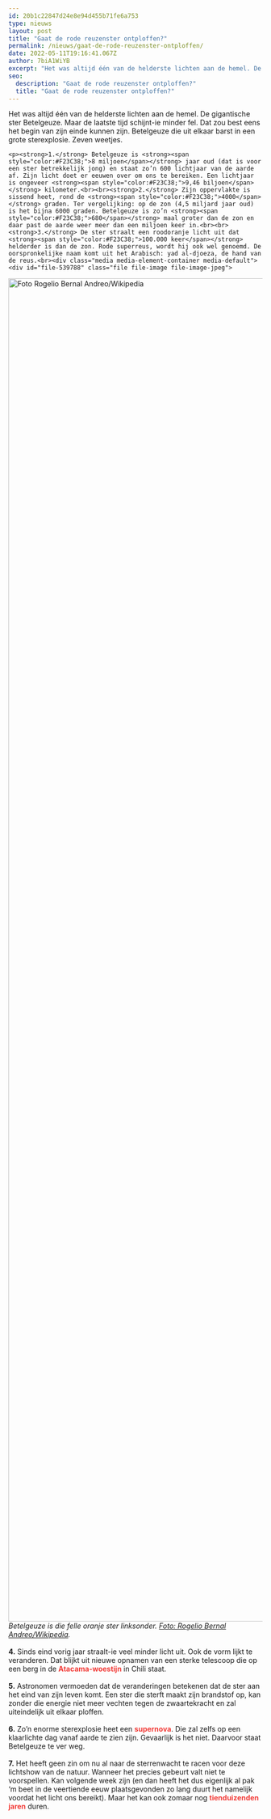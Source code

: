 ```yaml
---
id: 20b1c22847d24e8e94d455b71fe6a753
type: nieuws
layout: post
title: "Gaat de rode reuzenster ontploffen?"
permalink: /nieuws/gaat-de-rode-reuzenster-ontploffen/
date: 2022-05-11T19:16:41.067Z
author: 7biA1WiYB
excerpt: "Het was altijd één van de helderste lichten aan de hemel. De gigantische ster Betelgeuze. Maar de laatste tijd schijnt-ie minder fel. Dat zou best eens het begin van zijn einde kunnen zijn. Betelgeuze die uit elkaar barst in een grote sterexplosie. Zeven weetjes.  "
seo:
  description: "Gaat de rode reuzenster ontploffen?"
  title: "Gaat de rode reuzenster ontploffen?"
---
```

Het was altijd één van de helderste lichten aan de hemel. De gigantische ster Betelgeuze. Maar de laatste tijd schijnt-ie minder fel. Dat zou best eens het begin van zijn einde kunnen zijn. Betelgeuze die uit elkaar barst in een grote sterexplosie. Zeven weetjes.  

    <p><strong>1.</strong> Betelgeuze is <strong><span style="color:#F23C38;">8 miljoen</span></strong> jaar oud (dat is voor een ster betrekkelijk jong) en staat zo’n 600 lichtjaar van de aarde af. Zijn licht doet er eeuwen over om ons te bereiken. Een lichtjaar is ongeveer <strong><span style="color:#F23C38;">9,46 biljoen</span></strong> kilometer.<br><br><strong>2.</strong> Zijn oppervlakte is sissend heet, rond de <strong><span style="color:#F23C38;">4000</span></strong> graden. Ter vergelijking: op de zon (4,5 miljard jaar oud) is het bijna 6000 graden. Betelgeuze is zo’n <strong><span style="color:#F23C38;">680</span></strong> maal groter dan de zon en daar past de aarde weer meer dan een miljoen keer in.<br><br><strong>3.</strong> De ster straalt een roodoranje licht uit dat <strong><span style="color:#F23C38;">100.000 keer</span></strong> helderder is dan de zon. Rode superreus, wordt hij ook wel genoemd. De oorspronkelijke naam komt uit het Arabisch: yad al-djoeza, de hand van de reus.<br><div class="media media-element-container media-default"><div id="file-539788" class="file file-image file-image-jpeg">

        
  
  <div class="content">
    <img alt="Foto Rogelio Bernal Andreo/Wikipedia" title="Foto Rogelio Bernal Andreo/Wikipedia" height="2657" width="4096" class="media-element file-default" data-delta="1" src="https://7dagen.netlify.app/sites/default/files/RBA_Orion_HeadToToes_1.jpg">  </div>

  
</div>
</div><em>Betelgeuze is die felle oranje ster linksonder. <a href="http://deepskycolors.com/astro/JPEG/RBA_Orion_HeadToToes.jpg" target="_blank">Foto: Rogelio Bernal Andreo/Wikipedia</a>.</em><br><br><strong>4.</strong> Sinds eind vorig jaar straalt-ie veel minder licht uit. Ook de vorm lijkt te veranderen. Dat blijkt uit nieuwe opnamen van een sterke telescoop die op een berg in de <strong><span style="color:#F23C38;">Atacama-woestijn</span></strong> in Chili staat.<br><br><strong>5.</strong> Astronomen vermoeden dat de veranderingen betekenen dat de ster aan het eind van zijn leven komt. Een ster die sterft maakt zijn brandstof op, kan zonder die energie niet meer vechten tegen de zwaartekracht en zal uiteindelijk uit elkaar ploffen.<br><br><strong>6.</strong> Zo’n enorme sterexplosie heet een <strong><span style="color:#F23C38;">supernova</span></strong>. Die zal zelfs op een klaarlichte dag vanaf aarde te zien zijn. Gevaarlijk is het niet. Daarvoor staat Betelgeuze te ver weg.<br><br><strong>7.</strong> Het heeft geen zin om nu al naar de sterrenwacht te racen voor deze lichtshow van de natuur. Wanneer het precies gebeurt valt niet te voorspellen. Kan volgende week zijn (en dan heeft het dus eigenlijk al pak ‘m beet in de veertiende eeuw plaatsgevonden zo lang duurt het namelijk voordat het licht ons bereikt). Maar het kan ook zomaar nog <strong><span style="color:#F23C38;">tienduizenden jaren</span></strong> duren. 
  
